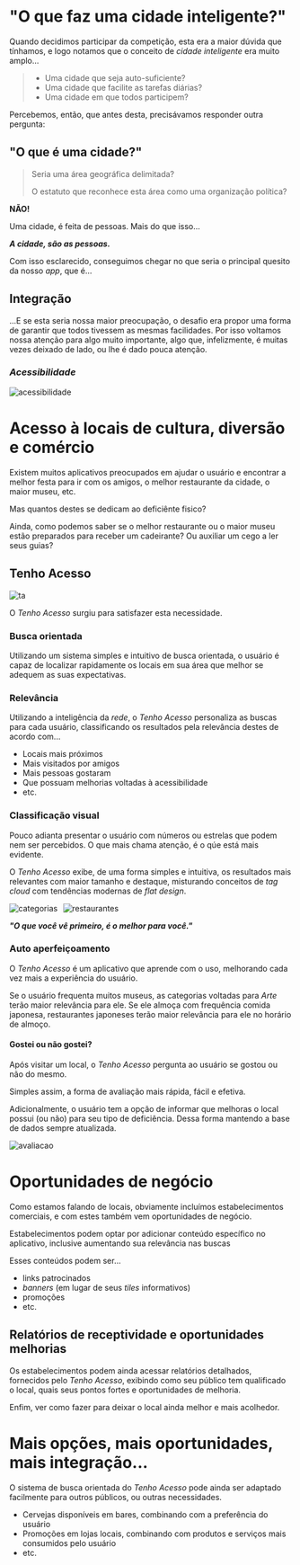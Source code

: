 # "O que faz uma cidade inteligente?"

Quando decidimos participar da competição, esta era a maior dúvida que tínhamos, 
e logo notamos que o conceito de _cidade inteligente_ era muito amplo...

> * Uma cidade que seja auto-suficiente?
> * Uma cidade que facilite as tarefas diárias?
> * Uma cidade em que todos participem?

Percebemos, então, que antes desta, precisávamos responder outra pergunta:

## "O que é uma cidade?"

> Seria uma área geográfica delimitada?
> 
> O estatuto que reconhece esta área como uma organização política?

**NÃO!**

Uma cidade, é feita de pessoas. Mais do que isso...

_**A cidade, são as pessoas.**_

Com isso esclarecido, conseguimos chegar no que seria o principal quesito da 
nosso _app_, que é...

## Integração

...E se esta seria nossa maior preocupação, o desafio era propor uma forma de
garantir que todos tivessem as mesmas facilidades. Por isso voltamos nossa 
atenção para algo muito importante, algo que, infelizmente, é muitas vezes deixado 
de lado, ou lhe é dado pouca atenção.

### _Acessibilidade_
![acessibilidade](004/accessibility.jpg)

# Acesso à locais de cultura, diversão e comércio

Existem muitos aplicativos preocupados em ajudar o usuário e encontrar a melhor
festa para ir com os amigos, o melhor restaurante da cidade, o maior museu, etc.

Mas quantos destes se dedicam ao deficiênte fisico?

Ainda, como podemos saber se o melhor restaurante ou o maior museu estão preparados
para receber um cadeirante? Ou auxiliar um cego a ler seus guias?

## Tenho Acesso

![ta](004/ta-logo.png)

O _Tenho Acesso_ surgiu para satisfazer esta necessidade.

### Busca orientada

Utilizando um sistema simples e intuitivo de busca orientada, o usuário é capaz
de localizar rapidamente os locais em sua área que melhor se adequem as suas 
expectativas.

### Relevância

Utilizando a inteligência da _rede_, o _Tenho Acesso_ personaliza as buscas para
cada usuário, classificando os resultados pela relevância destes de acordo com...

* Locais mais próximos
* Mais visitados por amigos
* Mais pessoas gostaram
* Que possuam melhorias voltadas à acessibilidade
* etc.

### Classificação visual

Pouco adianta presentar o usuário com números ou estrelas que podem nem ser
percebidos. O que mais chama atenção, é o qúe está mais evidente.

O _Tenho Acesso_ exibe, de uma forma simples e intuitiva, os resultados mais
relevantes com maior tamanho e destaque, misturando conceitos de _tag cloud_
com tendências modernas de _flat design_.

<img src="../examples/003-screenshots/screen01-categorias.jpg" alt="categorias" style="float:left; margin-right: 10px;">
<img src="../examples/003-screenshots/screen02-restaurantes.jpg" alt="restaurantes" style="float:left; margin-right: 10px;">
<div style="clear:both"></div>

_**"O que você vê primeiro, é o melhor para você."**_

### Auto aperfeiçoamento

O _Tenho Acesso_ é um aplicativo que aprende com o uso, melhorando cada vez
mais a experiência do usuário.

Se o usuário frequenta muitos museus, as categorias voltadas para _Arte_ terão
maior relevância para ele. Se ele almoça com frequência comida japonesa, 
restaurantes japoneses terão maior relevância para ele no horário de almoço.

#### Gostei ou não gostei?

Após visitar um local, o _Tenho Acesso_ pergunta ao usuário se gostou ou não do 
mesmo. 

Simples assim, a forma de avaliação mais rápida, fácil e efetiva.

Adicionalmente, o usuário tem a opção de informar que melhoras o local possui
(ou não) para seu tipo de deficiência. Dessa forma mantendo a base de dados 
sempre atualizada.

![avaliacao](004/screen-aval.jpg)

# Oportunidades de negócio

Como estamos falando de locais, obviamente incluímos estabelecimentos comerciais,
e com estes também vem oportunidades de negócio.

Estabelecimentos podem optar por adicionar conteúdo específico no aplicativo,
inclusive aumentando sua relevância nas buscas

Esses conteúdos podem ser...

* links patrocinados
* _banners_ (em lugar de seus _tiles_ informativos)
* promoções
* etc.

## Relatórios de receptividade e oportunidades melhorias

Os estabelecimentos podem ainda acessar relatórios detalhados, fornecidos
pelo _Tenho Acesso_, exibindo como seu público tem qualificado o local,
quais seus pontos fortes e oportunidades de melhoria.

Enfim, ver como fazer para deixar o local ainda melhor e mais acolhedor.

# Mais opções, mais oportunidades, mais integração...

O sistema de busca orientada do _Tenho Acesso_ pode ainda ser adaptado
facilmente para outros públicos, ou outras necessidades.

* Cervejas disponíveis em bares, combinando com a preferência do usuário
* Promoções em lojas locais, combinando com produtos e serviços mais consumidos pelo usuário
* etc.